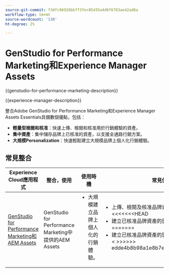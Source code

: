 ```yaml
---
source-git-commit: f3dfc96926bbff3fec05435a4d6f6783ae42ad6a
workflow-type: tm+mt
source-wordcount: '130'
ht-degree: 2%

---
```



# GenStudio for Performance Marketing和Experience Manager Assets

{{genstudio-for-performance-marketing-description}}

{{experience-manager-description}}

整合Adobe GenStudio for Performance Marketing和Experience Manager Assets Essentials具備數個優點，包括：

+ **輕量型檢閱和核准**：快速上傳、檢閱和核准用於行銷體驗的資產。
+ **集中資產**：集中儲存品牌上已核准的資產，以支援全通路行銷方案。
+ **大規模Personalization**：快速輕鬆建立大規模品牌上個人化行銷體驗。

## 常見整合

<table>
    <thead>
        <tr>
            <th>Experience Cloud應用程式</th>
            <th>整合，使用</th>
            <th>使用時機</th>
            <th>常見使用實例</th>
        </tr>
    </thead>
    <tbody>
        <tr>
            <td><a href="../../integrations/tutorials/aem-genstudio-for-performance-marketing/overview.md" target="_blank" rel="noreferrer">GenStudio for Performance Marketing和AEM Assets</a></td>
            <td>GenStudio for Performance Marketing中提供的AEM Assets</td>
            <td>
                <ul style="margin-top: 0;">
                    <li>大規模建立品牌上個人化的行銷體驗。</li>
                </ul>
            </td>
            <td>
                <ul style="margin-top: 0;">
                    <li>上傳、檢閱及核准品牌資產。</li>
&lt;&lt;&lt;&lt;&lt;&lt;&lt;HEAD
                    <li>建立已核准品牌資產的影像變體，以用於行銷體驗。</li>
=======
                    <li>建立已核准品牌資產的影像變體，以用於行銷體驗。</li>&lt;
&gt;&gt;&gt;&gt;&gt;&gt; edde4b8b98a1e8b7eaff592f458cfaa9aa53b346
                </ul>
            </td>
        </tr>        
    </tbody>          
</table>
